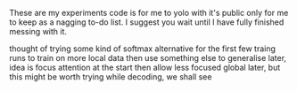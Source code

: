 These are my experiments code is for me to yolo with it's public only for me to keep as a nagging to-do list.
I suggest you wait until I have fully finished messing with it.

thought of trying some kind of softmax alternative for the first few traing runs to train on more local data 
then use something else to generalise later, idea is focus attention at the start then allow less focused global later, 
but this might be worth trying while decoding, we shall see
